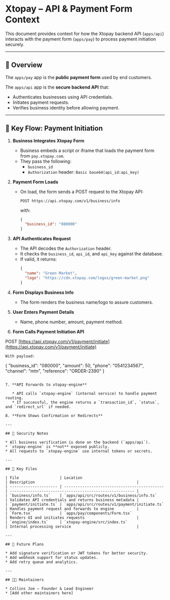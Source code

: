 # Xtopay – API & Payment Form Context

This document provides context for how the Xtopay backend API (`apps/api`) interacts with the payment form (`apps/pay`) to process payment initiation securely.

---

## 🔁 Overview

The `apps/pay` app is the **public payment form** used by end customers.

The `apps/api` app is the **secure backend API** that:
- Authenticates businesses using API credentials.
- Initiates payment requests.
- Verifies business identity before allowing payment.

---

## 🧩 Key Flow: Payment Initiation

1. **Business Integrates Xtopay Form**
   - Business embeds a script or iframe that loads the payment form from `pay.xtopay.com`.
   - They pass the following:
     - `business_id`
     - `Authorization` header: `Basic base64(api_id:api_key)`

2. **Payment Form Loads**
   - On load, the form sends a POST request to the Xtopay API:
     ```
     POST https://api.xtopay.com/v1/business/info
     ```
     with:
     ```json
     {
       "business_id": "080000"
     }
     ```

3. **API Authenticates Request**
   - The API decodes the `Authorization` header.
   - It checks the `business_id`, `api_id`, and `api_key` against the database.
   - If valid, it returns:
     ```json
     {
       "name": "Green Market",
       "logo": "https://cdn.xtopay.com/logos/green-market.png"
     }
     ```

4. **Form Displays Business Info**
   - The form renders the business name/logo to assure customers.

5. **User Enters Payment Details**
   - Name, phone number, amount, payment method.

6. **Form Calls Payment Initiation API**

POST [https://api.xtopay.com/v1/payment/initiate](https://api.xtopay.com/v1/payment/initiate)

```
With payload:
```
{
  "business_id": "080000",
  "amount": 50,
  "phone": "0541234567",
  "channel": "mtn",
  "reference": "ORDER-2390"
}
```

7. **API Forwards to xtopay-engine**

   * API calls `xtopay-engine` (internal service) to handle payment routing.
   * If successful, the engine returns a `transaction_id`, `status`, and `redirect_url` if needed.

8. **Form Shows Confirmation or Redirects**

---

## 🔐 Security Notes

* All business verification is done on the backend (`apps/api`).
* `xtopay-engine` is **not** exposed publicly.
* All requests to `xtopay-engine` use internal tokens or secrets.

---

## 📁 Key Files

| File                  | Location                                     | Description                                             |
| --------------------- | -------------------------------------------- | ------------------------------------------------------- |
| `business/info.ts`    | `apps/api/src/routes/v1/business/info.ts`    | Validates API credentials and returns business metadata |
| `payment/initiate.ts` | `apps/api/src/routes/v1/payment/initiate.ts` | Handles payment request and forwards to engine          |
| `Form.tsx`            | `apps/pay/components/Form.tsx`               | Renders UI and initiates requests                       |
| `engine/index.ts`     | `xtopay-engine/src/index.ts`                 | Internal processing service                             |

---

## 🔮 Future Plans

* Add signature verification or JWT tokens for better security.
* Add webhook support for status updates.
* Add retry queue and analytics.

---

## 👨‍💻 Maintainers

* Collins Joe – Founder & Lead Engineer
* [Add other maintainers here]

